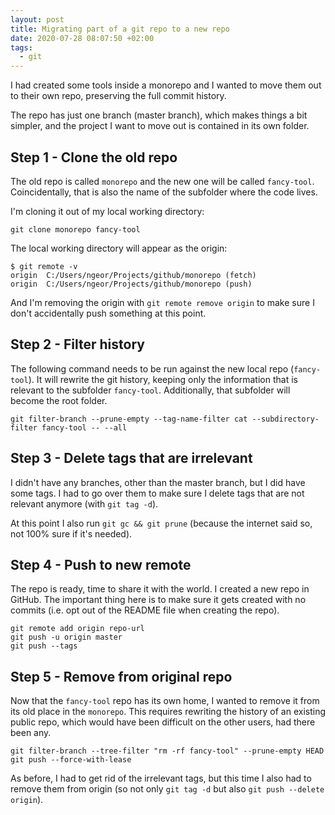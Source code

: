 ```yaml
---
layout: post
title: Migrating part of a git repo to a new repo
date: 2020-07-28 08:07:50 +02:00
tags:
  - git
---
```


I had created some tools inside a monorepo and I wanted to move them out
to their own repo, preserving the full commit history.

The repo has just one branch (master branch), which makes things a bit simpler,
and the project I want to move out is contained in its own folder.

## Step 1 - Clone the old repo

The old repo is called `monorepo` and the new one will be called `fancy-tool`.
Coincidentally, that is also the name of the subfolder where the code lives.

I'm cloning it out of my local working directory:

```
git clone monorepo fancy-tool
```

The local working directory will appear as the origin:

```
$ git remote -v
origin  C:/Users/ngeor/Projects/github/monorepo (fetch)
origin  C:/Users/ngeor/Projects/github/monorepo (push)
```

And I'm removing the origin with `git remote remove origin` to make sure I don't accidentally
push something at this point.

## Step 2 - Filter history

The following command needs to be run against the new local repo (`fancy-tool`). It will
rewrite the git history, keeping only the information that is relevant to the subfolder
`fancy-tool`. Additionally, that subfolder will become the root folder.

```
git filter-branch --prune-empty --tag-name-filter cat --subdirectory-filter fancy-tool -- --all
```

## Step 3 - Delete tags that are irrelevant

I didn't have any branches, other than the master branch, but I did have some tags.
I had to go over them to make sure I delete tags that are not relevant anymore (with `git tag -d`).

At this point I also run `git gc && git prune` (because the internet said so,
not 100% sure if it's needed).

## Step 4 - Push to new remote

The repo is ready, time to share it with the world. I created a new repo in
GitHub. The important thing here is to make sure it gets created with no
commits (i.e. opt out of the README file when creating the repo).

```
git remote add origin repo-url
git push -u origin master
git push --tags
```

## Step 5 - Remove from original repo

Now that the `fancy-tool` repo has its own home, I wanted to remove it from
its old place in the `monorepo`. This requires rewriting the history of an
existing public repo, which would have been difficult on the other users,
had there been any.

```
git filter-branch --tree-filter "rm -rf fancy-tool" --prune-empty HEAD
git push --force-with-lease
```

As before, I had to get rid of the irrelevant tags, but this time I also had
to remove them from origin (so not only `git tag -d` but also `git push --delete origin`).
